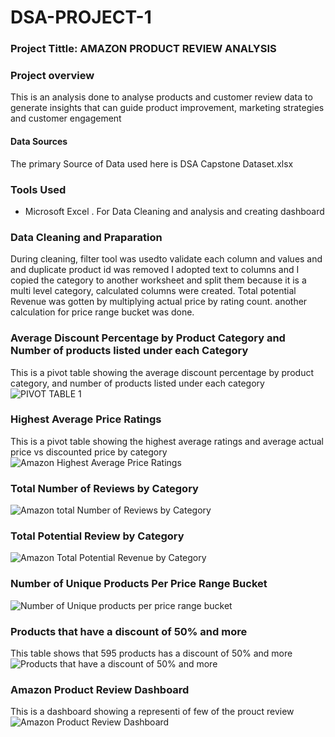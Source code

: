 # DSA-PROJECT-1

### Project Tittle: AMAZON PRODUCT REVIEW ANALYSIS

### Project overview

This is an analysis done to analyse products and customer review data to generate insights that can guide product improvement, marketing strategies and customer engagement
#### Data Sources
The primary Source of Data used here is DSA Capstone Dataset.xlsx

### Tools Used
- Microsoft Excel
 . For Data Cleaning and analysis and creating dashboard

  
### Data Cleaning and Praparation
 During cleaning, filter tool was usedto validate each column and values and and duplicate product id was removed I adopted text to columns and I copied the category to another worksheet and split them because it is a multi level category, calculated columns were created. Total potential Revenue was gotten by multiplying actual price by rating count. another calculation for price range bucket was done.
 
### Average Discount Percentage by Product Category and Number of products listed under each Category
This is a pivot table showing the average discount percentage by product category, and number of products listed under each category
![PIVOT TABLE 1](https://github.com/user-attachments/assets/6d597c3a-1c6e-486f-826b-cfc13c59e097)

### Highest Average Price Ratings
This is a pivot table showing the highest average ratings and average actual price vs discounted price by category
![Amazon Highest Average Price Ratings](https://github.com/user-attachments/assets/e454679a-ad3c-41be-92a8-b4ed038caa70)


### Total Number of Reviews by Category
![Amazon total Number of Reviews by Category](https://github.com/user-attachments/assets/1f4bec37-c17b-4b34-9c82-1b9075399b98)


### Total Potential Review by Category
![Amazon Total Potential Revenue by Category](https://github.com/user-attachments/assets/77c278f5-8730-4b3a-9143-fe80f647b1af)


### Number of Unique Products Per Price Range Bucket
![Number of Unique products per price range bucket](https://github.com/user-attachments/assets/6009b7d9-c380-4789-9706-fb6b185dcffe)



### Products that have a discount of 50% and more
This table shows that 595 products has a discount of 50% and more
![Products that have a discount of 50% and more](https://github.com/user-attachments/assets/543d979e-2059-447a-9a01-0091c552ab2b)

### Amazon Product Review Dashboard
This is a dashboard showing a representi of few of the prouct review
![Amazon Product Review Dashboard](https://github.com/user-attachments/assets/ac9a0f33-2ea7-431a-9029-f9e32545746d)
